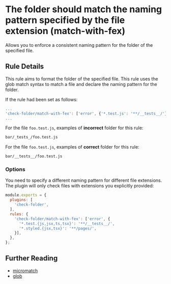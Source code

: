 # The folder should match the naming pattern specified by the file extension (match-with-fex)

Allows you to enforce a consistent naming pattern for the folder of the specified file.

## Rule Details

This rule aims to format the folder of the specified file. This rule uses the glob match syntax to match a file and declare the naming pattern for the folder.

If the rule had been set as follows:
```js
...
'check-folder/match-with-fex': ['error', {'*.test.js': '**/__tests__/'}],
...
```

For the file `foo.test.js`, examples of **incorrect** folder for this rule:
```sh
bar/_tests_/foo.test.js
```

For the file `foo.test.js`, examples of **correct** folder for this rule:
```sh
bar/__tests__/foo.test.js
```

### Options
You need to specify a different naming pattern for different file extensions. The plugin will only check files with extensions you explicitly provided:

```js
module.exports = {
  plugins: [
    'check-folder',
  ],
  rules: {
    'check-folder/match-with-fex': ['error', {
      '*.test.{js,jsx,ts,tsx}': '**/__tests__/',
      '*.styled.{jsx,tsx}': '**/pages/',
    }],
  },
};
```

## Further Reading
- [micromatch](https://github.com/micromatch/micromatch)
- [glob](https://en.wikipedia.org/wiki/Glob_(programming))
